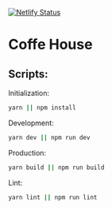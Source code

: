 [![Netlify Status](https://api.netlify.com/api/v1/badges/9d306476-e7b8-4ba5-896a-187b105649a5/deploy-status)](https://app.netlify.com/sites/coffee-house13/deploys)

# Coffe House

## Scripts:

Initialization:

```bash
yarn || npm install
```

Development:

```bash
yarn dev || npm run dev
```

Production:

```bash
yarn build || npm run build
```

Lint:

```bash
yarn lint || npm run lint
```
